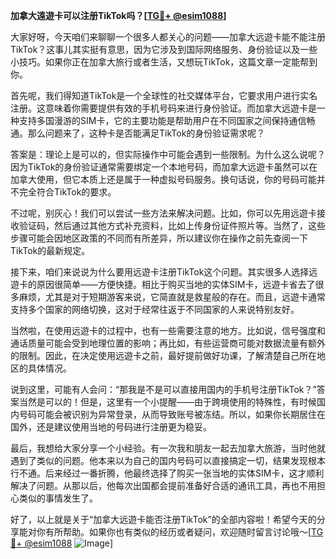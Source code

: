 **加拿大遠遊卡可以注册TikTok吗？[[TG💪+ @esim1088](https://t.me/s/esim1088)]**

大家好呀，今天咱们来聊聊一个很多人都关心的问题——加拿大远遊卡能不能注册TikTok？这事儿其实挺有意思，因为它涉及到国际网络服务、身份验证以及一些小技巧。如果你正在加拿大旅行或者生活，又想玩TikTok，这篇文章一定能帮到你。

首先呢，我们得知道TikTok是一个全球性的社交媒体平台，它要求用户进行实名注册。这意味着你需要提供有效的手机号码来进行身份验证。而加拿大远遊卡是一种支持多国漫游的SIM卡，它的主要功能是帮助用户在不同国家之间保持通信畅通。那么问题来了，这种卡是否能满足TikTok的身份验证需求呢？

答案是：理论上是可以的，但实际操作中可能会遇到一些限制。为什么这么说呢？因为TikTok的身份验证通常需要绑定一个本地号码，而加拿大远遊卡虽然可以在加拿大使用，但它本质上还是属于一种虚拟号码服务。换句话说，你的号码可能并不完全符合TikTok的要求。

不过呢，别灰心！我们可以尝试一些方法来解决问题。比如，你可以先用远遊卡接收验证码，然后通过其他方式补充资料，比如上传身份证件照片等。当然了，这些步骤可能会因地区政策的不同而有所差异，所以建议你在操作之前先查阅一下TikTok的最新规定。

接下来，咱们来说说为什么要用远遊卡注册TikTok这个问题。其实很多人选择远遊卡的原因很简单——方便快捷。相比于购买当地的实体SIM卡，远遊卡省去了很多麻烦，尤其是对于短期游客来说，它简直就是救星般的存在。而且，远遊卡通常支持多个国家的网络切换，这对于经常往返于不同国家的人来说特别友好。

当然啦，在使用远遊卡的过程中，也有一些需要注意的地方。比如说，信号强度和通话质量可能会受到地理位置的影响；再比如，有些运营商可能对数据流量有额外的限制。因此，在决定使用远遊卡之前，最好提前做好功课，了解清楚自己所在地区的具体情况。

说到这里，可能有人会问：“那我是不是可以直接用国内的手机号注册TikTok？”答案当然是可以的！但是，这里有一个小提醒——由于跨境使用的特殊性，有时候国内号码可能会被识别为异常登录，从而导致账号被冻结。所以，如果你长期居住在国外，还是建议使用当地的号码进行注册更为稳妥。

最后，我想给大家分享一个小经验。有一次我和朋友一起去加拿大旅游，当时他就遇到了类似的问题。他本来以为自己的国内号码可以直接搞定一切，结果发现根本行不通。后来经过一番折腾，他最终选择了购买一张当地的实体SIM卡，这才顺利解决了问题。从那以后，他每次出国都会提前准备好合适的通讯工具，再也不用担心类似的事情发生了。

好了，以上就是关于“加拿大远遊卡能否注册TikTok”的全部内容啦！希望今天的分享能对你有所帮助。如果你也有类似的经历或者疑问，欢迎随时留言讨论哦～[[TG💪+ @esim1088](https://t.me/s/esim1088) ![Image](https://i.postimg.cc/4NQfJmqS/Snipaste-2025-05-13-00-14-12.png)]